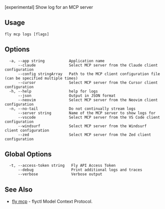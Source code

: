 [experimental] Show log for an MCP server


## Usage
~~~
fly mcp logs [flags]
~~~

## Options

~~~
  -a, --app string           Application name
      --claude               Select MCP server from the Claude client configuration
      --config stringArray   Path to the MCP client configuration file (can be specified multiple times)
      --cursor               Select MCP server from the Cursor client configuration
  -h, --help                 help for logs
      --json                 Output in JSON format
      --neovim               Select MCP server from the Neovim client configuration
  -n, --no-tail              Do not continually stream logs
      --server string        Name of the MCP server to show logs for
      --vscode               Select MCP server from the VS Code client configuration
      --windsurf             Select MCP server from the Windsurf client configuration
      --zed                  Select MCP server from the Zed client configuration
~~~

## Global Options

~~~
  -t, --access-token string   Fly API Access Token
      --debug                 Print additional logs and traces
      --verbose               Verbose output
~~~

## See Also

* [fly mcp](/docs/flyctl/mcp/)	 - flyctl Model Context Protocol.

